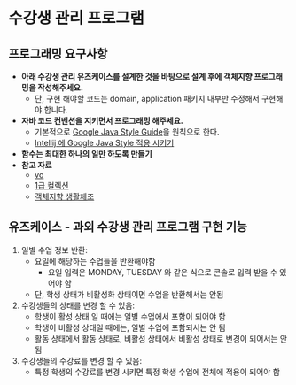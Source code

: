 # 수강생 관리 프로그램

## 프로그래밍 요구사항

- **아래 수강생 관리 유즈케이스를 설계한 것을 바탕으로 설계 후에 객체지향 프로그래밍을 작성해주세요.**
    - 단, 구현 해야할 코드는 domain, application 패키지 내부만 수정해서 구현해야 합니다.
- **자바 코드 컨벤션을 지키면서 프로그래밍 해주세요.**
    - 기본적으로 [Google Java Style Guide](https://google.github.io/styleguide/javaguide.html)을 원칙으로 한다.
    - [Intellij 에 Google Java Style 적용 시키기](https://www.notion.so/Intellij-Google-Java-Style-ea91a00678014af68125209bb0caf50c?pvs=21)
- **함수는 최대한 하나의 일만 하도록 만들기**
- **참고 자료**
    - [vo](https://tecoble.techcourse.co.kr/post/2020-06-11-value-object/)
    - [1급 컬렉션](https://f-lab.kr/insight/understanding-and-applying-first-class-collections?gad_source=1&gclid=CjwKCAjwjeuyBhBuEiwAJ3vuoYK-xFTSYwyHPJ9QW6hr6D2l3nr8HVRpkG8F6RrpE3oMBS4KeS1xUBoC0mIQAvD_BwE)
    - [객체지향 생활체조](https://jamie95.tistory.com/99)

## **유즈케이스 - 과외 수강생 관리 프로그램 구현 기능**

1. 일별 수업 정보 반환:
    - 요일에 해당하는 수업들을 반환해야함
        - 요일 입력은 MONDAY, TUESDAY 와 같은 식으로 콘솔로 입력 받을 수 있어야 함
    - 단, 학생 상태가 비활성화 상태이면 수업을 반환해서는 안됨
2. 수강생들의 상태를 변경 할 수 있음:
    - 학생이 활성 상태 일 때에는 일별 수업에서 포함이 되어야 함
    - 학생이 비활성 상태일 때에는, 일별 수업에 포함되서는 안 됨
    - 활동 상태에서 활동 상태로, 비활성 상태에서 비활성 상태로 변경이 되어서는 안 됨
3. 수강생들의 수강료를 변경 할 수 있음:
    - 특정 학생의 수강료를 변경 시키면 특정 학생 수업에 전체에 적용이 되어야 함
